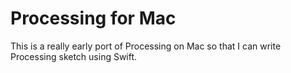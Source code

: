 # Processing for Mac

This is a really early port of Processing on Mac so that I can write Processing sketch using Swift.